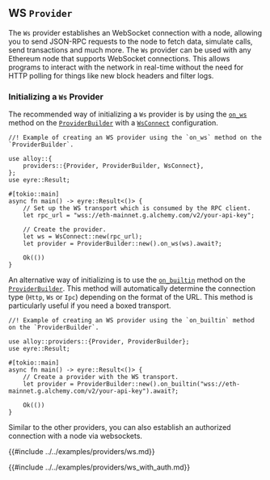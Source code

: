 ## WS `Provider`

The `Ws` provider establishes an WebSocket connection with a node, allowing you to send JSON-RPC requests to the node to fetch data, simulate calls, send transactions and much more. The `Ws` provider can be used with any Ethereum node that supports WebSocket connections. This allows programs to interact with the network in real-time without the need for HTTP polling for things like new block headers and filter logs.

### Initializing a `Ws` Provider

The recommended way of initializing a `Ws` provider is by using the [`on_ws`](https://alloy-rs.github.io/alloy/alloy_provider/builder/struct.ProviderBuilder.html#method.on_ws) method on the [`ProviderBuilder`](https://alloy-rs.github.io/alloy/alloy_provider/builder/struct.ProviderBuilder.html) with a [`WsConnect`](https://alloy-rs.github.io/alloy/alloy/rpc/client/struct.WsConnect.html) configuration.

```rust,ignore
//! Example of creating an WS provider using the `on_ws` method on the `ProviderBuilder`.

use alloy::{
    providers::{Provider, ProviderBuilder, WsConnect},
};
use eyre::Result;

#[tokio::main]
async fn main() -> eyre::Result<()> {
    // Set up the WS transport which is consumed by the RPC client.
    let rpc_url = "wss://eth-mainnet.g.alchemy.com/v2/your-api-key";

    // Create the provider.
    let ws = WsConnect::new(rpc_url);
    let provider = ProviderBuilder::new().on_ws(ws).await?;

    Ok(())
}
```

An alternative way of initializing is to use the [`on_builtin`](https://alloy-rs.github.io/alloy/alloy_provider/builder/struct.ProviderBuilder.html#method.on_builtin) method on the [`ProviderBuilder`](https://alloy-rs.github.io/alloy/alloy_provider/builder/struct.ProviderBuilder.html). This method will automatically determine the connection type (`Http`, `Ws` or `Ipc`) depending on the format of the URL. This method is particularly useful if you need a boxed transport.

```rust,ignore
//! Example of creating an WS provider using the `on_builtin` method on the `ProviderBuilder`.

use alloy::providers::{Provider, ProviderBuilder};
use eyre::Result;

#[tokio::main]
async fn main() -> eyre::Result<()> {
    // Create a provider with the WS transport.
    let provider = ProviderBuilder::new().on_builtin("wss://eth-mainnet.g.alchemy.com/v2/your-api-key").await?;

    Ok(())
}
```

Similar to the other providers, you can also establish an authorized connection with a node via websockets.

{{#include ../../examples/providers/ws.md}}


{{#include ../../examples/providers/ws_with_auth.md}}